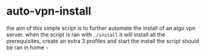 # auto-vpn-install
the aim of this simple script is to further automate the install of an algo vpn server.
when the script is ran with  ```./install``` it will install all the prerequisites, create an extra 3 profiles and start the install 
the script should be ran in home ```~```
